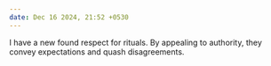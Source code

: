 ```yaml
---
date: Dec 16 2024, 21:52 +0530
---
```


I have a new found respect for rituals.
By appealing to authority, they convey expectations and quash disagreements.
